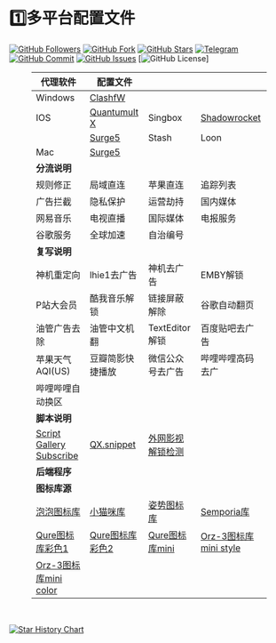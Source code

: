 # 1️⃣多平台配置文件
[![GitHub Followers](https://img.shields.io/github/followers/DaMauu?label=follow&style=social)](https://github.com/DaMauu)
[![GitHub Fork](https://img.shields.io/github/forks/DaMauu/Gears)](https://github.com/DaMauu/Gears/network/members)
[![GitHub Stars](https://img.shields.io/github/stars/DaMauu/Gears)](https://github.com/DaMauu/Gears/stargazers)
[![Telegram](https://img.shields.io/badge/Telegram-Channel-33A8E3)](https://t.me/REBIRTHOKAY)
[![GitHub Commit](https://img.shields.io/github/commit-activity/m/DaMauu/Gears?label=Commits)](https://github.com/dDaMauu/Gears/commits/master)
[![GitHub Issues](https://img.shields.io/github/issues/DaMauu/Gears)](https://github.com/DaMauu/Gears/issues)
[![GitHub License](https://img.shields.io/github/license/mashape/apistatus.svg)]

<figure class='table-figure'><table>
<thead>
<tr><th>代理软件</th><th>配置文件</th><th>&nbsp;</th><th>&nbsp;</th></tr></thead>
<tbody><tr><td>Windows</td><td><a href='https://raw.githubusercontent.com/DaMauu/Gears/main/Templates/ClashfW.yml'>ClashfW</a></td><td>&nbsp;</td><td>&nbsp;</td></tr><tr><td>IOS</td><td><a href='https://raw.githubusercontent.com/DaMauu/Gears/main/Templates/Quantumult%20X.conf'>Quantumult X</a></td><td>Singbox</td><td><a href='https://raw.githubusercontent.com/DaMauu/Gears/main/Templates/Shadowrocket.conf'>Shadowrocket</a></td></tr><tr><td>&nbsp;</td><td><a href='https://raw.githubusercontent.com/DaMauu/Gears/main/Templates/Surge%205.conf'>Surge5</a></td><td>Stash</td><td>Loon</td></tr><tr><td>Mac</td><td><a href='https://raw.githubusercontent.com/DaMauu/Gears/main/Templates/Surge%205.conf'>Surge5</a></td><td>&nbsp;</td><td>&nbsp;</td></tr><tr><td><strong>分流说明</strong></td><td>&nbsp;</td><td>&nbsp;</td><td>&nbsp;</td></tr><tr><td>规则修正</td><td>局域直连</td><td>苹果直连</td><td>追踪列表</td></tr><tr><td>广告拦截</td><td>隐私保护</td><td>运营劫持</td><td>国内媒体</td></tr><tr><td>网易音乐</td><td>电视直播</td><td>国际媒体</td><td>电报服务</td></tr><tr><td>谷歌服务</td><td>全球加速</td><td>自治编号</td><td>&nbsp;</td></tr><tr><td><strong>复写说明</strong></td><td>&nbsp;</td><td>&nbsp;</td><td>&nbsp;</td></tr><tr><td>神机重定向</td><td>lhie1去广告</td><td>神机去广告</td><td>EMBY解锁</td></tr><tr><td>P站大会员</td><td>酷我音乐解锁</td><td>链接屏蔽解除</td><td>谷歌自动翻页</td></tr><tr><td>油管广告去除</td><td>油管中文机翻</td><td>TextEditor解锁</td><td>百度贴吧去广告</td></tr><tr><td>苹果天气AQI(US)</td><td>豆瓣简影快捷播放</td><td>微信公众号去广告</td><td>哔哩哔哩高码去广</td></tr><tr><td>哔哩哔哩自动换区</td><td>&nbsp;</td><td>&nbsp;</td><td>&nbsp;</td></tr><tr><td><strong>脚本说明</strong></td><td>&nbsp;</td><td>&nbsp;</td><td>&nbsp;</td></tr><tr><td><a href='https://raw.githubusercontent.com/DaMauu/Gears/main/Package/QuantumultX/Script Gallery Subscribe.json'>Script Gallery Subscribe</a></td><td><a href='https://raw.githubusercontent.com/Peng-YM/QuanX/master/Tasks/task.json'>QX.snippet</a></td><td><a href='https://raw.githubusercontent.com/Hyseen/Scripts/master/QuantumultX/task.jsontask.json'>外网影视解锁检测</a></td><td>&nbsp;</td></tr><tr><td><strong>后端程序</strong></td><td>&nbsp;</td><td>&nbsp;</td><td>&nbsp;</td></tr><tr><td><strong>图标库源</strong></td><td>&nbsp;</td><td>&nbsp;</td><td>&nbsp;</td></tr><tr><td><a href='https://quantumult.app/x/open-app/ui?module=gallery&amp;type=icon&amp;action=add&amp;content=[    &quot;https%3A%2F%2Fraw.githubusercontent.com%2Ftugepaopao%2FImage-Storage%2Fmaster%2Fother%2FCute.json&quot; ]'>泡泡图标库</a></td><td><a href='https://quantumult.app/x/open-app/ui?module=gallery&amp;type=icon&amp;action=add&amp;content=[    &quot;https%3A%2F%2Fraw.githubusercontent.com%2FYuanxsxs%2FQtumultX%2Fmaster%2FIcon%2FCatcat.json&quot; ]'>小猫咪库</a></td><td><a href='https://quantumult.app/x/open-app/ui?module=gallery&amp;type=icon&amp;action=add&amp;content=[    &quot;https%3A%2F%2Fraw.githubusercontent.com%2FLovedGM%2FQuantumult-X-TuBiao%2Fmain%2Fzishi-cs.json&quot; ]'>姿势图标库</a></td><td><a href='https://quantumult.app/x/open-app/ui?module=gallery&amp;type=icon&amp;action=add&amp;content=[    &quot;https%3A%2F%2Fraw.githubusercontent.com%2FSemporia%2FHand-Painted-icon%2Fmaster%2FSemporia.json&quot; ]'>Semporia库</a></td></tr><tr><td><a href='https://quantumult.app/x/open-app/ui?module=gallery&amp;type=icon&amp;action=add&amp;content=[    &quot;https%3A%2F%2Fgithub.com%2FKoolson%2FQure%2Fraw%2Fmaster%2FOther%2FQureColor-All.json&quot; ]'>Qure图标库彩色1</a></td><td><a href='https://quantumult.app/x/open-app/ui?module=gallery&amp;type=icon&amp;action=add&amp;content=[    &quot;https%3A%2F%2Fraw.githubusercontent.com%2FKoolson%2FQure%2Fmaster%2FOther%2FQureColor.json&quot; ]'>Qure图标库彩色2</a></td><td><a href='https://quantumult.app/x/open-app/ui?module=gallery&amp;type=icon&amp;action=add&amp;content=[    &quot;https%3A%2F%2Fraw.githubusercontent.com%2FKoolson%2FQure%2Fmaster%2FOther%2FQuremini.json&quot; ]'>Qure图标库mini</a></td><td><a href='https://quantumult.app/x/open-app/ui?module=gallery&amp;type=icon&amp;action=add&amp;content=[    &quot;https%3A%2F%2Fgithub.com%2FOrz-3%2Fmini%2Fraw%2Fmaster%2Fmini.json&quot; ]'>Orz-3图标库mini style</a></td></tr><tr><td><a href='https://quantumult.app/x/open-app/ui?module=gallery&amp;type=icon&amp;action=add&amp;content=[    &quot;https%3A%2F%2Fraw.githubusercontent.com%2FOrz-3%2Fmini%2Fmaster%2FminiColor.json&quot; ]'>Orz-3图标库mini color</a></td><td>&nbsp;</td><td>&nbsp;</td><td>&nbsp;</td></tr></tbody>
</table></figure>
<p>&nbsp;</p>

[![Star History Chart](https://api.star-history.com/svg?repos=DaMauu/Gears&type=Timeline)](https://star-history.com/#DaMauu/Gears&Timeline)
